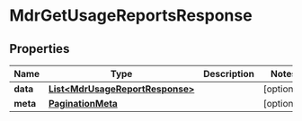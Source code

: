 

# MdrGetUsageReportsResponse


## Properties

| Name | Type | Description | Notes |
|------------ | ------------- | ------------- | -------------|
|**data** | [**List&lt;MdrUsageReportResponse&gt;**](MdrUsageReportResponse.md) |  |  [optional] |
|**meta** | [**PaginationMeta**](PaginationMeta.md) |  |  [optional] |



